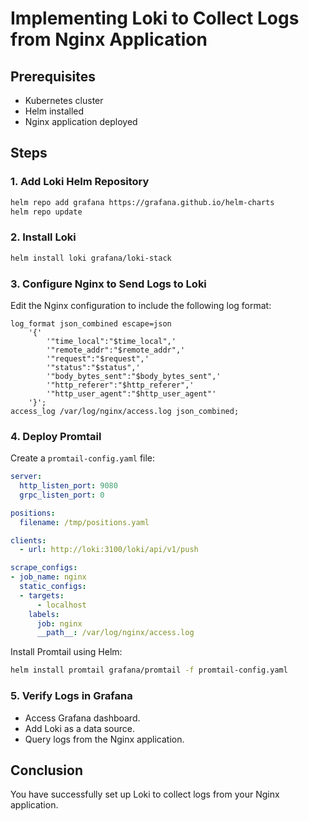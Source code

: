 # Implementing Loki to Collect Logs from Nginx Application

## Prerequisites
- Kubernetes cluster
- Helm installed
- Nginx application deployed

## Steps

### 1. Add Loki Helm Repository
```sh
helm repo add grafana https://grafana.github.io/helm-charts
helm repo update
```

### 2. Install Loki
```sh
helm install loki grafana/loki-stack
```

### 3. Configure Nginx to Send Logs to Loki
Edit the Nginx configuration to include the following log format:
```nginx
log_format json_combined escape=json
    '{'
        '"time_local":"$time_local",'
        '"remote_addr":"$remote_addr",'
        '"request":"$request",'
        '"status":"$status",'
        '"body_bytes_sent":"$body_bytes_sent",'
        '"http_referer":"$http_referer",'
        '"http_user_agent":"$http_user_agent"'
    '}';
access_log /var/log/nginx/access.log json_combined;
```

### 4. Deploy Promtail
Create a `promtail-config.yaml` file:
```yaml
server:
  http_listen_port: 9080
  grpc_listen_port: 0

positions:
  filename: /tmp/positions.yaml

clients:
  - url: http://loki:3100/loki/api/v1/push

scrape_configs:
- job_name: nginx
  static_configs:
  - targets:
      - localhost
    labels:
      job: nginx
      __path__: /var/log/nginx/access.log
```

Install Promtail using Helm:
```sh
helm install promtail grafana/promtail -f promtail-config.yaml
```

### 5. Verify Logs in Grafana
- Access Grafana dashboard.
- Add Loki as a data source.
- Query logs from the Nginx application.

## Conclusion
You have successfully set up Loki to collect logs from your Nginx application.
